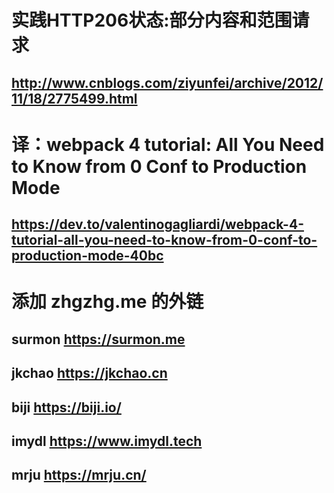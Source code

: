 # 实践HTTP206状态:部分内容和范围请求
## http://www.cnblogs.com/ziyunfei/archive/2012/11/18/2775499.html

# 译：webpack 4 tutorial: All You Need to Know from 0 Conf to Production Mode
## https://dev.to/valentinogagliardi/webpack-4-tutorial-all-you-need-to-know-from-0-conf-to-production-mode-40bc

# 添加 zhgzhg.me 的外链 
## surmon https://surmon.me
## jkchao https://jkchao.cn
## biji https://biji.io/
## imydl https://www.imydl.tech
## mrju https://mrju.cn/


